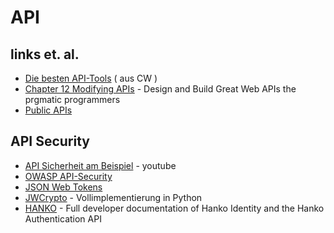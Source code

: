 # API

## links et. al.
- [Die besten API-Tools](https://www.computerwoche.de/a/die-15-besten-schnittstellen-tools,3552393) ( aus CW )
- [Chapter 12 Modifying APIs](https://medium.com/pragmatic-programmers/chapter-12-modifying-apis-818362113aed) - Design and Build Great Web APIs the prgmatic programmers
- [Public APIs](https://github.com/public-apis/public-apis)

## API Security

- [API Sicherheit am Beispiel](https://www.youtube.com/watch?v=wGtS5qQ0bC0) - youtube
- [OWASP API-Security](https://owasp.org/www-project-api-security/)
- [JSON Web Tokens](https://jwt.io/)
- [JWCrypto](https://github.com/latchset/jwcrypto/tree/master/jwcrypto) - Vollimplementierung in Python
- [HANKO](https://docs.hanko.io/) - Full developer documentation of Hanko Identity and the Hanko Authentication API
